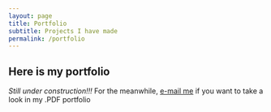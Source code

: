 ```yaml
---
layout: page
title: Portfolio
subtitle: Projects I have made
permalink: /portfolio
---
```


## Here is my portfolio

_Still under construction!!!_ For the meanwhile, [e-mail me](mailto:vicropht@protonmail.com) if you want to take a look in my .PDF portfolio
